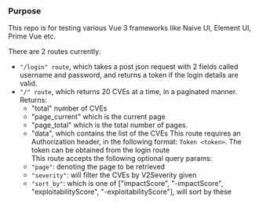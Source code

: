 ### Purpose

This repo is for testing various Vue 3 frameworks like Naive UI, Element UI, Prime Vue etc.

There are 2 routes currently:
- `"/login" route`, which takes a post json request with 2 fields called username and password, and returns a token if the login details are valid.
- `"/" route`, which returns 20 CVEs at a time, in a paginated manner.  
	Returns:
	-  "total" number of CVEs
	- "page_current" which is the current page
	- "page_total" which is the total number of pages.  
	- "data", which contains the list of the CVEs
	This route requires an Authorization header, in the following format: `Token <token>`. The token can be obtained from the login route  
	This route accepts the following optional query params:  
	- `"page"`: denoting the page to be retrieved  
	- `"severity"`: will filter the CVEs by V2Severity given  
	- `"sort_by"`: which is one of ["impactScore", "-impactScore", "exploitabilityScore", "-exploitabilityScore"], will sort by these  

